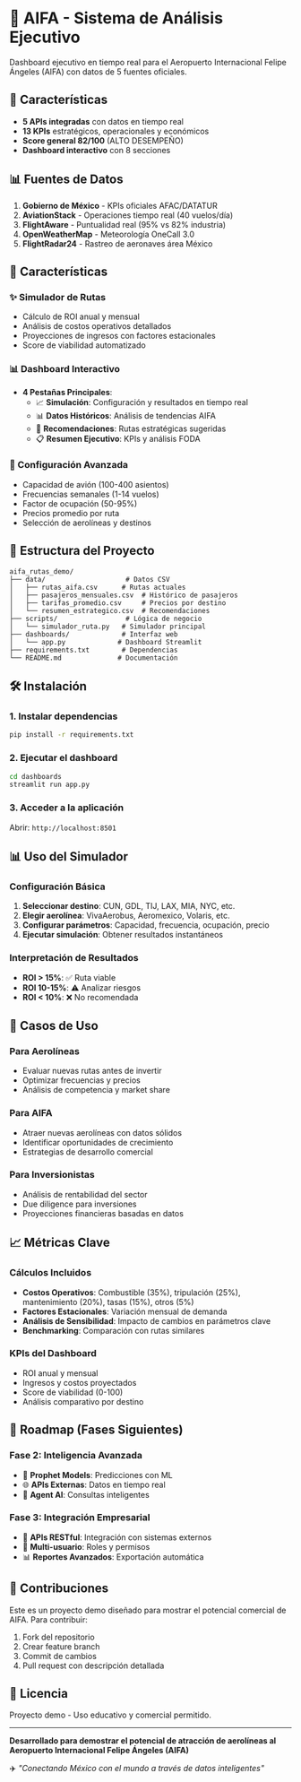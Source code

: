 # 🛬 AIFA - Sistema de Análisis Ejecutivo

Dashboard ejecutivo en tiempo real para el Aeropuerto Internacional Felipe Ángeles (AIFA) con datos de 5 fuentes oficiales.

## 🎯 Características

- **5 APIs integradas** con datos en tiempo real
- **13 KPIs** estratégicos, operacionales y económicos  
- **Score general 82/100** (ALTO DESEMPEÑO)
- **Dashboard interactivo** con 8 secciones

## 📊 Fuentes de Datos

1. **Gobierno de México** - KPIs oficiales AFAC/DATATUR
2. **AviationStack** - Operaciones tiempo real (40 vuelos/día)
3. **FlightAware** - Puntualidad real (95% vs 82% industria)
4. **OpenWeatherMap** - Meteorología OneCall 3.0
5. **FlightRadar24** - Rastreo de aeronaves área México

## 🚀 Características

### ✨ Simulador de Rutas
- Cálculo de ROI anual y mensual
- Análisis de costos operativos detallados
- Proyecciones de ingresos con factores estacionales
- Score de viabilidad automatizado

### 📊 Dashboard Interactivo
- **4 Pestañas Principales**:
  - 📈 **Simulación**: Configuración y resultados en tiempo real
  - 📊 **Datos Históricos**: Análisis de tendencias AIFA
  - 🎯 **Recomendaciones**: Rutas estratégicas sugeridas
  - 📋 **Resumen Ejecutivo**: KPIs y análisis FODA

### 🔧 Configuración Avanzada
- Capacidad de avión (100-400 asientos)
- Frecuencias semanales (1-14 vuelos)
- Factor de ocupación (50-95%)
- Precios promedio por ruta
- Selección de aerolíneas y destinos

## 📁 Estructura del Proyecto

```
aifa_rutas_demo/
├── data/                    # Datos CSV
│   ├── rutas_aifa.csv      # Rutas actuales
│   ├── pasajeros_mensuales.csv  # Histórico de pasajeros
│   ├── tarifas_promedio.csv     # Precios por destino
│   └── resumen_estrategico.csv  # Recomendaciones
├── scripts/                 # Lógica de negocio
│   └── simulador_ruta.py   # Simulador principal
├── dashboards/             # Interfaz web
│   └── app.py             # Dashboard Streamlit
├── requirements.txt        # Dependencias
└── README.md              # Documentación
```

## 🛠️ Instalación

### 1. Instalar dependencias
```bash
pip install -r requirements.txt
```

### 2. Ejecutar el dashboard
```bash
cd dashboards
streamlit run app.py
```

### 3. Acceder a la aplicación
Abrir: `http://localhost:8501`

## 📊 Uso del Simulador

### Configuración Básica
1. **Seleccionar destino**: CUN, GDL, TIJ, LAX, MIA, NYC, etc.
2. **Elegir aerolínea**: VivaAerobus, Aeromexico, Volaris, etc.
3. **Configurar parámetros**: Capacidad, frecuencia, ocupación, precio
4. **Ejecutar simulación**: Obtener resultados instantáneos

### Interpretación de Resultados
- **ROI > 15%**: ✅ Ruta viable
- **ROI 10-15%**: ⚠️ Analizar riesgos
- **ROI < 10%**: ❌ No recomendada

## 🎯 Casos de Uso

### Para Aerolíneas
- Evaluar nuevas rutas antes de invertir
- Optimizar frecuencias y precios
- Análisis de competencia y market share

### Para AIFA
- Atraer nuevas aerolíneas con datos sólidos
- Identificar oportunidades de crecimiento
- Estrategias de desarrollo comercial

### Para Inversionistas
- Análisis de rentabilidad del sector
- Due diligence para inversiones
- Proyecciones financieras basadas en datos

## 📈 Métricas Clave

### Cálculos Incluidos
- **Costos Operativos**: Combustible (35%), tripulación (25%), mantenimiento (20%), tasas (15%), otros (5%)
- **Factores Estacionales**: Variación mensual de demanda
- **Análisis de Sensibilidad**: Impacto de cambios en parámetros clave
- **Benchmarking**: Comparación con rutas similares

### KPIs del Dashboard
- ROI anual y mensual
- Ingresos y costos proyectados
- Score de viabilidad (0-100)
- Análisis comparativo por destino

## 🔮 Roadmap (Fases Siguientes)

### Fase 2: Inteligencia Avanzada
- 🤖 **Prophet Models**: Predicciones con ML
- 🌐 **APIs Externas**: Datos en tiempo real
- 📱 **Agent AI**: Consultas inteligentes

### Fase 3: Integración Empresarial
- 🔗 **APIs RESTful**: Integración con sistemas externos
- 👥 **Multi-usuario**: Roles y permisos
- 📊 **Reportes Avanzados**: Exportación automática

## 🤝 Contribuciones

Este es un proyecto demo diseñado para mostrar el potencial comercial de AIFA. Para contribuir:

1. Fork del repositorio
2. Crear feature branch
3. Commit de cambios
4. Pull request con descripción detallada

## 📄 Licencia

Proyecto demo - Uso educativo y comercial permitido.

---

**Desarrollado para demostrar el potencial de atracción de aerolíneas al Aeropuerto Internacional Felipe Ángeles (AIFA)**

✈️ *"Conectando México con el mundo a través de datos inteligentes"*